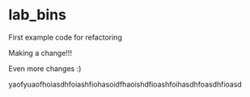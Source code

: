 # lab_bins
First example code for refactoring

Making a change!!!

Even more changes :)

yaofyuaofhoiasdhfoiashfiohasoidfhaoishdfioashfoihasdhfoasdhfioasd